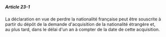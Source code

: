 ##### Article 23-1

La déclaration en vue de perdre la nationalité française peut être souscrite à partir du dépôt de la demande d'acquisition de la nationalité étrangère et, au plus tard, dans le délai d'un an à compter de la date de cette acquisition.

